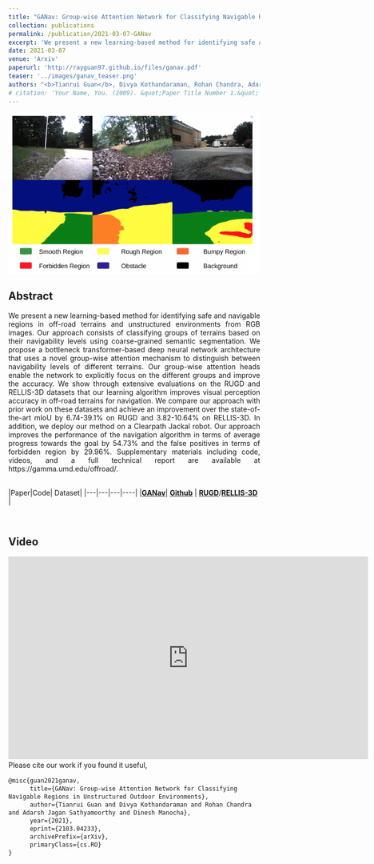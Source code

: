 ```yaml
---
title: "GANav: Group-wise Attention Network for Classifying Navigable Regions in Unstructured Outdoor Environments"
collection: publications
permalink: /publication/2021-03-07-GANav
excerpt: 'We present a new learning-based method for identifying safe and navigable regions in off-road terrains and unstructured environments from RGB images. Our approach consists of classifying groups of terrain classes based on their navigability levels using coarse-grained semantic segmentation. Our group-wise attention heads enable the network to explicitly focus on the different groups and improve the accuracy. We show through extensive evaluations on the RUGD and RELLIS-3D datasets that our learning algorithm improves the accuracy of visual perception in off-road terrains for navigation.'
date: 2021-03-07
venue: 'Arxiv'
paperurl: 'http://rayguan97.github.io/files/ganav.pdf'
teaser: '../images/ganav_teaser.png'
authors: "<b>Tianrui Guan</b>, Divya Kothandaraman, Rohan Chandra, Adarsh Jagan Sathyamoorthy, Dinesh Manocha"
# citation: 'Your Name, You. (2009). &quot;Paper Title Number 1.&quot; <i>Journal 1</i>. 1(1).'
---
```

<p style="text-align:center;">
<img src="../images/ganav_teaser.png" width="600">
</p>

## Abstract
<div style="text-align: justify">We present a new learning-based method for identifying safe and navigable regions in off-road terrains and unstructured environments from RGB images. Our approach consists of classifying groups of terrains based on their navigability levels using coarse-grained semantic segmentation. We propose a bottleneck transformer-based deep neural network architecture that uses a novel group-wise attention mechanism to distinguish between navigability levels of different terrains. Our group-wise attention heads enable the network to explicitly focus on the different groups and improve the accuracy. We show through extensive evaluations on the RUGD and RELLIS-3D datasets that our learning algorithm improves visual perception accuracy in off-road terrains for navigation. We compare our approach with prior work on these datasets and achieve an improvement over the state-of-the-art mIoU by 6.74-39.1% on RUGD and 3.82-10.64% on RELLIS-3D. In addition, we deploy our method on a Clearpath Jackal robot. Our approach improves the performance of the navigation algorithm in terms of average progress towards the goal by 54.73% and the false positives in terms of forbidden region by 29.96%. Supplementary materials including code, videos, and a full technical report are available at https://gamma.umd.edu/offroad/.</div>
<br>

|Paper|Code| Dataset|
|---|---|---|----|
|[**GANav**](http://rayguan97.github.io/files/ganav.pdf)| [**Github**](https://github.com/rayguan97/GANav-offroad) |    [**RUGD**](http://rugd.vision/)/[**RELLIS-3D**](https://unmannedlab.github.io/research/RELLIS-3D) |

<br>

## Video
<iframe width="720" height="405" src="https://www.youtube.com/embed/wy4k7Oz1HHM" frameborder="0" allow="accelerometer; autoplay; encrypted-media; gyroscope; picture-in-picture" allowfullscreen></iframe>

<br>
Please cite our work if you found it useful,

```
@misc{guan2021ganav,
      title={GANav: Group-wise Attention Network for Classifying Navigable Regions in Unstructured Outdoor Environments}, 
      author={Tianrui Guan and Divya Kothandaraman and Rohan Chandra and Adarsh Jagan Sathyamoorthy and Dinesh Manocha},
      year={2021},
      eprint={2103.04233},
      archivePrefix={arXiv},
      primaryClass={cs.RO}
}
```


<!-- @misc{guan2021ganav,<br> 
&nbsp;&nbsp;     title={GANav: Group-wise Attention Network for Classifying Navigable Regions in Unstructured Outdoor Environments}, <br>
&nbsp;&nbsp;      author={Tianrui Guan and Divya Kothandaraman and Rohan Chandra and Adarsh Jagan Sathyamoorthy and Dinesh Manocha},<br>
&nbsp;&nbsp;      year={2021},<br>
&nbsp;&nbsp;     eprint={2103.04233},<br>
&nbsp;&nbsp;     archivePrefix={arXiv},<br>
&nbsp;&nbsp;     primaryClass={cs.RO}<br>
} -->
